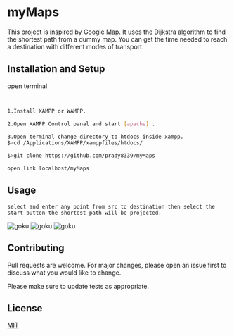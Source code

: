 # myMaps

This project is inspired by Google Map. It uses the Dijkstra algorithm to find the shortest path from a dummy map. You can get the time needed to reach a destination with different modes of transport.

## Installation and Setup

open terminal

```bash


1.Install XAMPP or WAMPP.

2.Open XAMPP Control panal and start [apache] .

3.Open terminal change directory to htdocs inside xampp.
$>cd /Applications/XAMPP/xamppfiles/htdocs/

$>git clone https://github.com/prady8339/myMaps

open link localhost/myMaps

```

## Usage

```
select and enter any point from src to destination then select the start button the shortest path will be projected.

```
<img src="readme-src/start" alt="goku">
<img src="readme-src/result" alt="goku">
<img src="readme-src/map" alt="goku">


## Contributing

Pull requests are welcome. For major changes, please open an issue first
to discuss what you would like to change.

Please make sure to update tests as appropriate.

## License

[MIT](https://choosealicense.com/licenses/mit/)

    
